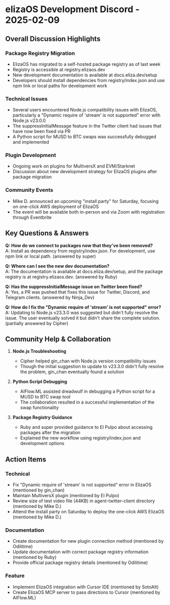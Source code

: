 # elizaOS Development Discord - 2025-02-09

## Overall Discussion Highlights

### Package Registry Migration
- ElizaOS has migrated to a self-hosted package registry as of last week
- Registry is accessible at registry.elizaos.dev
- New development documentation is available at docs.eliza.dev/setup
- Developers should install dependencies from registry/index.json and use npm link or local paths for development work

### Technical Issues
- Several users encountered Node.js compatibility issues with ElizaOS, particularly a "Dynamic require of 'stream' is not supported" error with Node.js v23.0.0
- The suppressInitialMessage feature in the Twitter client had issues that have now been fixed via PR
- A Python script for MUSD to BTC swaps was successfully debugged and implemented

### Plugin Development
- Ongoing work on plugins for MultiversX and EVM/Starknet
- Discussion about new development strategy for ElizaOS plugins after package migration

### Community Events
- Mike D. announced an upcoming "install party" for Saturday, focusing on one-click AWS deployment of ElizaOS
- The event will be available both in-person and via Zoom with registration through Eventbrite

## Key Questions & Answers

**Q: How do we connect to packages now that they've been removed?**  
A: Install as dependency from registry/index.json. For development, use npm link or local path. (answered by super)

**Q: Where can I see the new dev documentation?**  
A: The documentation is available at docs.eliza.dev/setup, and the package registry is at registry.elizaos.dev. (answered by Ruby)

**Q: Has the suppressInitialMessage issue on Twitter been fixed?**  
A: Yes, a PR was pushed that fixes this issue for Twitter, Discord, and Telegram clients. (answered by Ninja_Dev)

**Q: How do I fix the "Dynamic require of 'stream' is not supported" error?**  
A: Updating to Node.js v23.3.0 was suggested but didn't fully resolve the issue. The user eventually solved it but didn't share the complete solution. (partially answered by Cipher)

## Community Help & Collaboration

1. **Node.js Troubleshooting**
   - Cipher helped gin_chan with Node.js version compatibility issues
   - Though the initial suggestion to update to v23.3.0 didn't fully resolve the problem, gin_chan eventually found a solution

2. **Python Script Debugging**
   - AIFlow.ML assisted dreadwulf in debugging a Python script for a MUSD to BTC swap tool
   - The collaboration resulted in a successful implementation of the swap functionality

3. **Package Registry Guidance**
   - Ruby and super provided guidance to El Pulpo about accessing packages after the migration
   - Explained the new workflow using registry/index.json and development options

## Action Items

### Technical
- Fix "Dynamic require of 'stream' is not supported" error in ElizaOS (mentioned by gin_chan)
- Maintain MultiversX plugin (mentioned by El Pulpo)
- Review size of test video file (44KB) in agent-twitter-client directory (mentioned by Mike D.)
- Attend the install party on Saturday to deploy the one-click AWS ElizaOS (mentioned by Mike D.)

### Documentation
- Create documentation for new plugin connection method (mentioned by Odilitime)
- Update documentation with correct package registry information (mentioned by Ruby)
- Provide official package registry details (mentioned by Odilitime)

### Feature
- Implement ElizaOS integration with Cursor IDE (mentioned by SotoAlt)
- Create ElizaOS MCP server to pass directions to Cursor (mentioned by AIFlow.ML)